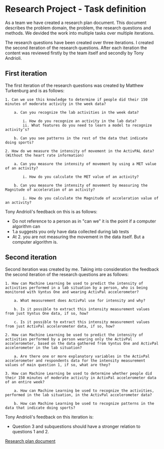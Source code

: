 # Research Project - Task definition
As a team we have created a research plan document. This document describes the problem domain, the problem, the research questions and methods. We devided the work into multiple tasks over multiple iterations.

The research questions have been created over three iterations. I created the second iteration of the research questions. After each iteration the content was reviewed firstly by the team itself and secondly by Tony Andrioli.

## First iteration
The first iteration of the research questions was created by Matthew Turkenburg and is as follows:

    1. Can we use this knowledge to determine if people did their 150 minutes of moderate activity in the week data?
        
        a. Can you recognize the lab activities in the week data? 

            i. How do you recognize an activity in the lab data? 
            ii. What features do you need to learn a model to recognize activity’s? 

        b. Can you see patterns in the rest of the data that indicate doing sports? 

    2. How do we measure the intensity of movement in the ActivPAL data? (Without the heart rate information) 

        a. Can you measure the intensity of movement by using a MET value of an activity? 

            i. How do you calculate the MET value of an activity? 

        b. Can you measure the intensity of movement by measuring the Magnitude of acceleration of an activity? 

            i. How do you calculate the Magnitude of acceleration value of an activity?

Tony Andrioli's feedback on this is as follows:
* Do not reference to a person as in "can we" it is the point if a computer algorithm can
* 1.a suggests you only have data collected during lab tests
* At 2. you are not measuring the movement in the data itself. But a computer algorithm is. 

## Second iteration
Second iteration was created by me. Taking into consideration the feedback the second iteration of the research questions are as follows:

    1. How can Machine Learning be used to predict the intensity of activities performed in a lab situation by a person, who is being monitored with Vyntus One and wearing ActivPal accelerometer?

        a. What measurement does ActivPal use for intensity and why? 

        b. Is it possible to extract this intensity measurement values from just Vyntus One data, if so, how? 

        c. Is it possible to extract this intensity measurement values from just ActivPal accelerometer data, if so, how? 

    2. How can Machine Learning be used to predict the intensity of activities performed by a person wearing only the ActivPal accelerometer, based on the data gathered from Vyntus One and ActivPal accelerometer in the lab situation?

        a. Are there one or more explanatory variables in the ActivPal accelerometer and respondents data for the intensity measurement values of main question 1, if so, what are they? 

    3. How can Machine Learning be used to determine whether people did their 150 minutes of moderate activity in ActivPal accelerometer data of an entire week? 

        a. How can Machine Learning be used to recognize the activities, performed in the lab situation, in the ActivPal accelerometer data? 

        b. How can Machine Learning be used to recognize patterns in the data that indicate doing sports? 

Tony Andrioli's feedback on this iteration is:
* Question 3 and subquestions should have a stronger relation to questions 1 and 2.

[Research plan document](evidence/documents/Research-plan.pdf)